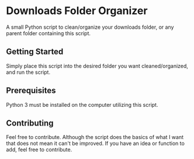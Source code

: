 # Downloads Folder Organizer #
A small Python script to clean/organize your downloads folder, or any parent folder containing this script.

## Getting Started ##
Simply place this script into the desired folder you want cleaned/organized, and run the script.

## Prerequisites ##
Python 3 must be installed on the computer utilizing this script.

## Contributing ##
Feel free to contribute. Although the script does the basics of what I want that does not mean it can't be improved. If you have an idea or function to add, feel free to contribute.
